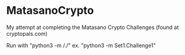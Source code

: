 # MatasanoCrypto
My attempt at completing the Matasano Crypto Challenges (found at cryptopals.com)

Run with "python3 -m /<Set Folder/>./<Challenge file/>"
  ex. "python3 -m Set1.Challenge1"
